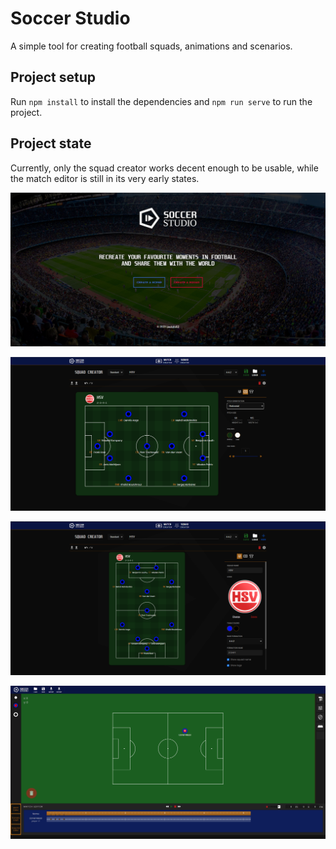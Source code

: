# Soccer Studio
A simple tool for creating football squads, animations and scenarios.

## Project setup
Run `npm install` to install the dependencies and `npm run serve` to run the project.

## Project state
Currently, only the squad creator works decent enough to be usable, while the match editor is still in its very early states.

![Screenshot 0](docs/screenshot0.PNG)

![Screenshot 1](docs/screenshot1.PNG)

![Screenshot 2](docs/screenshot2.PNG)

![Screenshot 3](docs/screenshot3.PNG)